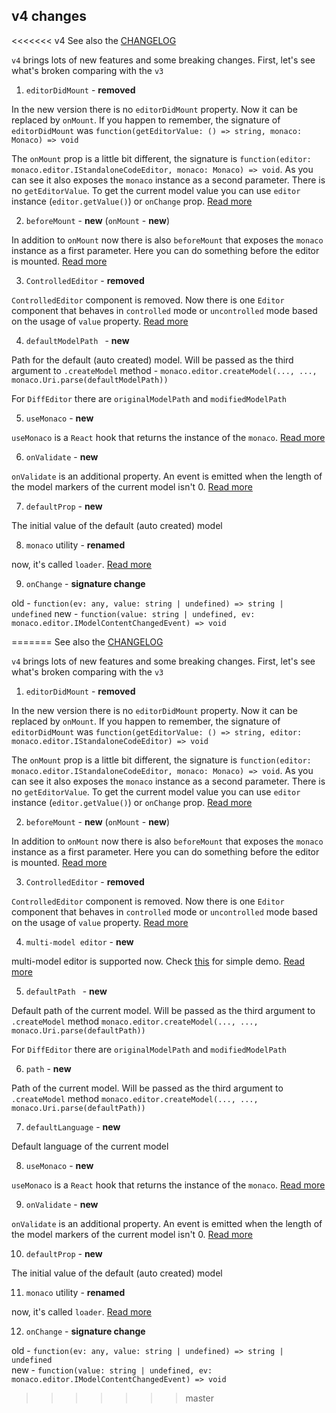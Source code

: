 ## v4 changes

<<<<<<< v4
See also the [CHANGELOG](https://github.com/suren-atoyan/monaco-react/blob/master/CHANGELOG.md)

`v4` brings lots of new features and some breaking changes. First, let's see what's broken comparing with the `v3`

1) `editorDidMount` - **removed**

In the new version there is no `editorDidMount` property. Now it can be replaced by `onMount`. If you happen to remember, the signature of `editorDidMount` was `function(getEditorValue: () => string, monaco: Monaco) => void`

The `onMount` prop is a little bit different, the signature is `function(editor: monaco.editor.IStandaloneCodeEditor, monaco: Monaco) => void`. As you can see it also exposes the `monaco` instance as a second parameter. There is no `getEditorValue`. To get the current model value you can use `editor` instance (`editor.getValue()`) or `onChange` prop. [Read more](https://github.com/suren-atoyan/monaco-react#get-value)

2) `beforeMount` - **new** (`onMount` - **new**)

In addition to `onMount` now there is also `beforeMount` that exposes the `monaco` instance as a first parameter. Here you can do something before the editor is mounted. [Read more](https://github.com/suren-atoyan/monaco-react#monaco-instance)

3) `ControlledEditor` - **removed**

`ControlledEditor` component is removed. Now there is one `Editor` component that behaves in `controlled` mode or `uncontrolled` mode based on the usage of `value` property. [Read more](https://github.com/suren-atoyan/monaco-react#uncontrolled-controlled-modes)

4) `defaultModelPath ` - **new**

Path for the default (auto created) model. Will be passed as the third argument to `.createModel` method - `monaco.editor.createModel(..., ..., monaco.Uri.parse(defaultModelPath))`

For `DiffEditor` there are `originalModelPath` and `modifiedModelPath`

5) `useMonaco` - **new**

`useMonaco` is a `React` hook that returns the instance of the `monaco`. [Read more](https://github.com/suren-atoyan/monaco-react#usemonaco)

6) `onValidate` - **new**

`onValidate` is an additional property. An event is emitted when the length of the model markers of the current model isn't 0. [Read more](https://github.com/suren-atoyan/monaco-react#onvalidate)

7) `defaultProp` - **new**

The initial value of the default (auto created) model

8) `monaco` utility - **renamed**

now, it's called `loader`. [Read more](https://github.com/suren-atoyan/monaco-react#loader-config)

9) `onChange` - **signature change**

old - `function(ev: any, value: string | undefined) => string | undefined`
new - `function(value: string | undefined, ev: monaco.editor.IModelContentChangedEvent) => void`

=======
See also the [CHANGELOG](https://github.com/suren-atoyan/monaco-react/blob/master/CHANGELOG.md)

`v4` brings lots of new features and some breaking changes. First, let's see what's broken comparing with the `v3`

1) `editorDidMount` - **removed**

In the new version there is no `editorDidMount` property. Now it can be replaced by `onMount`. If you happen to remember, the signature of `editorDidMount` was `function(getEditorValue: () => string, editor: monaco.editor.IStandaloneCodeEditor) => void`

The `onMount` prop is a little bit different, the signature is `function(editor: monaco.editor.IStandaloneCodeEditor, monaco: Monaco) => void`. As you can see it also exposes the `monaco` instance as a second parameter. There is no `getEditorValue`. To get the current model value you can use `editor` instance (`editor.getValue()`) or `onChange` prop. [Read more](https://github.com/suren-atoyan/monaco-react#get-value)

2) `beforeMount` - **new** (`onMount` - **new**)

In addition to `onMount` now there is also `beforeMount` that exposes the `monaco` instance as a first parameter. Here you can do something before the editor is mounted. [Read more](https://github.com/suren-atoyan/monaco-react#monaco-instance)

3) `ControlledEditor` - **removed**

`ControlledEditor` component is removed. Now there is one `Editor` component that behaves in `controlled` mode or `uncontrolled` mode based on the usage of `value` property. [Read more](https://github.com/suren-atoyan/monaco-react#uncontrolled-controlled-modes)

4) `multi-model editor` - **new**

multi-model editor is supported now. Check [this](https://codesandbox.io/s/multi-model-editor-kugi6?file=/src/App.js) for simple demo. [Read more](https://github.com/suren-atoyan/monaco-react#multi-model-editor)

5) `defaultPath ` - **new**

Default path of the current model. Will be passed as the third argument to `.createModel` method `monaco.editor.createModel(..., ..., monaco.Uri.parse(defaultPath))`

For `DiffEditor` there are `originalModelPath` and `modifiedModelPath`

6) `path` - **new**

Path of the current model. Will be passed as the third argument to `.createModel` method `monaco.editor.createModel(..., ..., monaco.Uri.parse(defaultPath))`

7) `defaultLanguage` - **new**

Default language of the current model

8) `useMonaco` - **new**

`useMonaco` is a `React` hook that returns the instance of the `monaco`. [Read more](https://github.com/suren-atoyan/monaco-react#usemonaco)

9) `onValidate` - **new**

`onValidate` is an additional property. An event is emitted when the length of the model markers of the current model isn't 0. [Read more](https://github.com/suren-atoyan/monaco-react#onvalidate)

10) `defaultProp` - **new**

The initial value of the default (auto created) model

11) `monaco` utility - **renamed**

now, it's called `loader`. [Read more](https://github.com/suren-atoyan/monaco-react#loader-config)

12) `onChange` - **signature change**

old - `function(ev: any, value: string | undefined) => string | undefined`
<br />
new - `function(value: string | undefined, ev: monaco.editor.IModelContentChangedEvent) => void`

>>>>>>> master